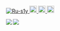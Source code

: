 
<p align="left">
  <a href="https://github.com/Ru-s1y/Ru-s1y/">
    <img src="https://komarev.com/ghpvc/?username=Ru-s1y" alt="Ru-s1y" />
  </a>
  <a href="https://github.com/Ru-s1y">
    <img height="20" src="https://img.shields.io/github/followers/Ru-s1y?label=follow&logo=github&style=flat" />
  </a>
  <a href="http://qiita.com/Ru-s1y">
    <img height="20" src="https://qiita-badge.apiapi.app/s/Ru-s1y/posts.svg" />
  </a>
  <//qiita.com/Ru-s1y">
    <img height="20" src="https://qiita-badge.apiapi.app/s/Ru-s1y/contributions.svg" />
  </a>
</p>

<p>
  <img align="left" src="https://github-readme-stats.vercel.app/api?username=Ru-s1y&count_private=true&show_icons=true" />
  <img align="left" src="https://github-readme-stats.vercel.app/api/top-langs/?username=Ru-s1y&layout=compact" />
</p>
